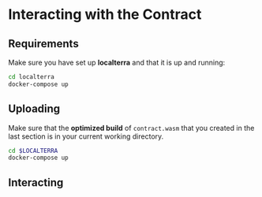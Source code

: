 # Interacting with the Contract

## Requirements

Make sure you have set up **localterra** and that it is up and running:

```sh
cd localterra
docker-compose up
```

## Uploading

Make sure that the **optimized build** of `contract.wasm` that you created in the last section is in your current working directory.

```sh
cd $LOCALTERRA
docker-compose up
```

## Interacting

